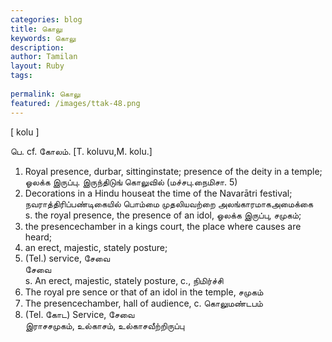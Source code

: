 ```yaml
---
categories: blog
title: கொலு
keywords: கொலு
description: 
author: Tamilan
layout: Ruby
tags: 
 
permalink: கொலு
featured: /images/ttak-48.png
---
```

  
[ kolu ]  
  
பெ. cf. கோலம். [T. koluvu,M. kolu.]  
1. Royal presence, durbar, sittinginstate; presence of the deity in a temple; ஓலக்க இருப்பு. இருந்திடுங் கொலுவில் (மச்சபு.நைமிசா. 5)  
2. Decorations in a Hindu houseat the time of the Navarātri festival; நவராத்திரிப்பண்டிகையில் பொம்மை முதலியவற்றை அலங்காரமாகஅமைக்கை  
s. the royal presence, the presence of an idol, ஓலக்க இருப்பு, சமுகம்;  
2. the presencechamber in a kings court, the place where causes are heard;  
3. an erect, majestic, stately posture;  
4. (Tel.) service, சேவை  
சேவை  
s. An erect, majestic, stately posture, c., நிமிர்ச்சி  
2. The royal pre sence or that of an idol in the temple, சமுகம்  
3. The presencechamber, hall of audience, c. கொலுமண்டபம்  
4. (Tel. கோட) Service, சேவை  
இராசசமுகம், உல்காசம், உல்காசவீற்றிருப்பு